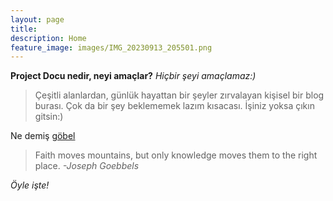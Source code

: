 ```yaml
---
layout: page
title: 
description: Home
feature_image: images/IMG_20230913_205501.png
---
```


**Project Docu nedir, neyi amaçlar?** *Hiçbir şeyi amaçlamaz:)*

>Çeşitli alanlardan, günlük hayattan bir şeyler zırvalayan kişisel bir blog burası. Çok da bir şey beklememek lazım kısacası.
>İşiniz yoksa çıkın gitsin:)

Ne demiş [göbel](https://tr.m.wikipedia.org/wiki/Joseph_Goebbels)
>Faith moves mountains, but only knowledge moves them to the right place. <cite>-Joseph Goebbels</cite>


*Öyle işte!*

